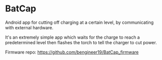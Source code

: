 # BatCap
Android app for cutting off charging at a certain level, by communicating with external hardware.

It's an extremely simple app which waits for the charge to reach a predetermined level then flashes the torch to tell the charger to cut power.

Firmware repo: https://github.com/bengineer19/BatCap_firmware
